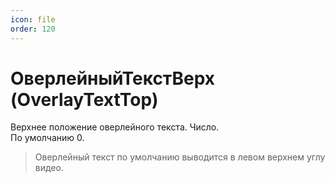 ```yaml
---
icon: file
order: 120
---
```


# ОверлейныйТекстВерх (OverlayTextTop)

Верхнее положение оверлейного текста. Число.  
По умолчанию 0. 
> Оверлейный текст по умолчанию выводится в левом верхнем углу видео.
